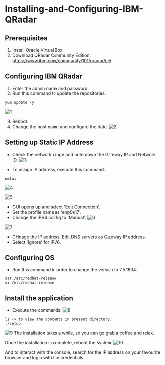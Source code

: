 # Installing-and-Configuring-IBM-QRadar
## Prerequisites
1. Install Oracle Virtual Box: 
2. Download QRadar Community Edition: https://www.ibm.com/community/101/qradar/ce/
## Configuring IBM QRadar
1. Enter the admin name and password.
2. Run this command to update the repositories.
```
yum update -y
```
![1](https://github.com/user-attachments/assets/2179e3f5-2a6f-4ea9-9c71-c2d7dbf7937f)

3. Rebbot.
4. Change the host name and configure the date.
![2](https://github.com/user-attachments/assets/25dd69c0-3184-4de7-a3fe-f7f7574bf56f)


## Setting up Static IP Address
- Check the network range and note down the Gateway IP and Network ID.
![3](https://github.com/user-attachments/assets/25af68d5-65db-4644-9d20-3090b78e6279)

- To assign IP address, execute this command.
```
nmtui
```
![4](https://github.com/user-attachments/assets/17de707a-f5d6-4232-9eda-4e0cf6fe458d)

![5](https://github.com/user-attachments/assets/1a30a8c0-3e0f-4994-a76e-3865dde8ad5d)

- GUI opens up and select 'Edit Connection'.
- Set the profile name as 'enp0s17'.
- Change the IPV4 config to 'Manual'.
![6](https://github.com/user-attachments/assets/2410e9f3-26d1-4315-9ad4-af6a6dd311a0)

![7](https://github.com/user-attachments/assets/44f80a89-fc10-42cd-a5dd-b103362bcad0)
- CHnage the IP address. Edit DNS servers as Gateway IP address.
- Select 'Ignore' for IPV6.

## Configuring OS
- Run this command in order to change the version to 7.5.1804.
```
cat /etc/redhat-release
vi /etc/redhat-release
```

## Install the application
- Execute the commands.
![8](https://github.com/user-attachments/assets/612a7253-dde6-486b-81fd-c11b4a86a8e9)

```
ls -> to view the contents in present directory.
./setup
```
![9](https://github.com/user-attachments/assets/a479a673-1795-4033-a7d9-9a601389a486)
The installation takes a while, so you can go grab a coffee and relax.

Once the installation is complete, reboot the system.
![10](https://github.com/user-attachments/assets/7d9d8d1a-0a5e-4348-87b3-ed1bffbb28de)

And to interact with the console, search for the IP address on your favourite browser and login with the credentials.
